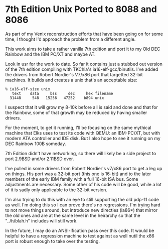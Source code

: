 # 7th Edition Unix Ported to 8088 and 8086

As part of my Venix reconstruction efforts that have been going on for
some time, I thought I'd approach the problem from a different angle.

This work aims to take a rather vanilla 7th edition and port it to my
Old DEC Rainbow and the IBM PC/XT and maybe AT.

Look in usr for the work to date. So far it contains just a stubbed
out version of the 7th edition compiling with TKChia's ia16-elf-gcc/binutils.
I've added the drivers from Robert Nordier's V7/x86 port that targetted 32-bit
machines. It builds and creates a unix that's an acceptable size:
```
% ia16-elf-size unix
   text	   data	    bss	    dec	    hex	filename
  31448	    548	  15256	  47252	   b894	unix
```
I suspect that it will grow my 8-10k before all is said and done
and that for the Rainbow, some of that growth may be reduced by
having smaller drivers.

For the moment, to get it running, I'll be focusing on the same
mythical machine that Elks uses to test its code with QEMU: an
IBM-PC/XT, but with modern ATA controller and IDE disk. But I also
hope to see it running on my DEC Rainbow 100B someday.

7th Edition didn't have networking, so there will likely be a side
project to port 2.9BSD and/or 2.11BSD over.

I've pulled in some drivers from Robert Nordier's v7/x86 port to get a
leg up on things. His port was a 32-bit port (this one is 16-bit) and
to the later members of the early IBM family with a full 16-bit ISA
bus. Some adjustments are necessary. Some other of his code will be
good, while a lot of it is sadly only applicable to the 32-bit
version.

I'm also trying to do this with an eye to still supporting the old
pdp-11 code as well. I'm doing this so I can prove there's no
regressions. I'm trying hard to not move things around, but introduce
new directies (ia86*) that mirror the old ones and are at the same
level in the heirarchy so that the "../h/blah.h" includes will still
work.

In the future, I may do an ANSI-ification pass over this code. It
would be helpful to have a regression machine to test against as well
nutil the x86 port is robust enough to take over the testing.